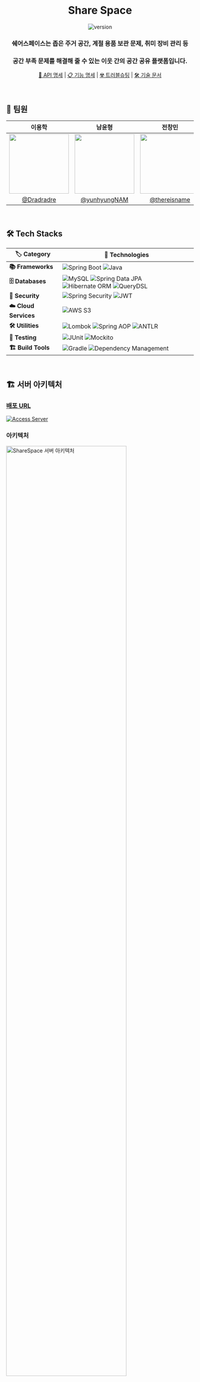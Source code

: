 <div align="center">
  <h1 align="center">Share Space</h1>

  ![version](https://img.shields.io/badge/version-1.0.0-blue.svg?cacheSeconds=2592000)

  <p align="center">
    <h3 align="center">쉐어스페이스는 좁은 주거 공간, 계절 용품 보관 문제, 취미 장비 관리 등</h3>
    <h3 align="center">공간 부족 문제를 해결해 줄 수 있는 이웃 간의 공간 공유 플랫폼입니다.</h3>
  </p>

  [🔗 API 명세](https://jagged-tang-bdd.notion.site/API-3ea854a2962f4e6f95e5dde8d293b570?pvs=74) 
  | [📋 기능 명세](https://jagged-tang-bdd.notion.site/add7338a14d44881ad5dc88ecdaeda69?pvs=73) 
  | [☢️ 트러블슈팅](https://jagged-tang-bdd.notion.site/c463d2527b454ef4a706db03f4d0f4a8) 
  | [🛠️ 기술 문서](https://jagged-tang-bdd.notion.site/0a620ee6ced74a9c88540ffe7e56b4e6)
</div>

<br>



## 👥 팀원
|                                                                이용학                                                                |                                                                남윤형                                                                |                                                               전창민                                                                |                                                                                                               
|:---------------------------------------------------------------------------------------------------------------------------------:|:---------------------------------------------------------------------------------------------------------------------------------:|:--------------------------------------------------------------------------------------------------------------------------------:| 
| <img width="160px" src="https://github.com/user-attachments/assets/ce42121f-3ddc-4710-b037-b366222720d5" /> | <img width="160px" src="https://github.com/user-attachments/assets/cb2bf7fa-691f-4de4-b65f-565c9fce0d1f" />| <img width="160px" src="https://github.com/user-attachments/assets/d9c3231e-6051-424b-8468-87cb3f8b747d"/> |
|                                             [@Dradradre](https://github.com/Dradradre)                                              |                                          [@yunhyungNAM](https://github.com/yunhyungNAM)                                           |                                         [@thereisname](https://github.com/thereisname)                                         |
<br>


## 🛠️ Tech Stacks

| 🏷️ **Category**     | 🚀 **Technologies**                                                                              |
|--------------------|-------------------------------------------------------------------------------------------------|
| **📚 Frameworks**    | ![Spring Boot](https://img.shields.io/badge/Spring%20Boot-3.3.4-brightgreen) ![Java](https://img.shields.io/badge/Java-17-blue)    |
| **🗄️ Databases**      | ![MySQL](https://img.shields.io/badge/MySQL-5.7.0-orange) ![Spring Data JPA](https://img.shields.io/badge/Spring%20Data%20JPA-2.7.0-brightgreen) ![Hibernate ORM](https://img.shields.io/badge/Hibernate%20ORM-6.0.1-red) ![QueryDSL](https://img.shields.io/badge/QueryDSL-5.0.0-lightgrey) |
| **🔐 Security**       | ![Spring Security](https://img.shields.io/badge/Spring%20Security-blue) ![JWT](https://img.shields.io/badge/JWT-0.11.2-yellow)  |
| **☁️ Cloud Services** | ![AWS S3](https://img.shields.io/badge/AWS%20S3-1.12.535-ff69b4)                                                               |
| **🛠️ Utilities**      | ![Lombok](https://img.shields.io/badge/Lombok-1.18.22-brightgreen) ![Spring AOP](https://img.shields.io/badge/Spring%20AOP-blue) ![ANTLR](https://img.shields.io/badge/ANTLR-4.10.1-orange) |
| **🧪 Testing**        | ![JUnit](https://img.shields.io/badge/JUnit-5.7.0-brightgreen) ![Mockito](https://img.shields.io/badge/Mockito-3.9.0-yellow)    |
| **🏗️ Build Tools**    | ![Gradle](https://img.shields.io/badge/Gradle-7.3.3-brightgreen) ![Dependency Management](https://img.shields.io/badge/Dependency%20Management-1.1.6-orange) |


<br>


## 🏗️ 서버 아키텍처
### [배포 URL](https://sharespace.store)
<div align="">
  <a href="https://sharespace.store" target="_blank">
    <img src="https://img.shields.io/badge/%F0%9F%94%97%20ACCESS%20SERVER-sharespace.store-brightgreen" alt="Access Server">
  </a>
</div>

### 아키텍처
<p align="">
  <img width="80%" src="https://github.com/user-attachments/assets/4bc2ab2b-8762-43e6-8bbc-365813b7560f" alt="ShareSpace 서버 아키텍처">
</p>

<br>

## 🚀 구현 사항

### 이용학
#### 🔄 매칭 시스템
- `REQUESTED` → `PENDING` → `STORED` → `COMPLETED` 상태 흐름 관리
- 각 상태 변경 시 관련 당사자들에게 실시간 알림 전송
- 매칭 취소 및 거절 시나리오 처리
- 완료된 Matching 건에 대한 History 관리
#### 🔐 권한 관리 시스템
- `@CheckPermission` 커스텀 어노테이션 구현
- Spring AOP를 활용하여 메서드 레벨에서 사용자 권한 검증
- 게스트/호스트 역할별 접근 제어 구현
#### 📨 실시간 알림 시스템
- SSE(Server-Sent Events) 기반 실시간 알림
- 서버에서 클라이언트로의 단방향 실시간 통신 구현
- `ConcurrentHashMap`을 사용한 사용자별 `SseEmitter` 관리
- 알림 스케줄러를 도입하여 매일 자정마다 실행되는 배치 작업 구현 
#### 📊 Response 구조 표준화
- BaseResponse 패턴 구현
- 일관된 API 응답 구조
- 성공/실패 여부 표준화
- HTTP 상태 코드 및 메시지 통합 관리
#### 🏗️ 인프라 개선
- 서버와 클라이언트 도메인을 동일하게 설정하여 쿠키 전송 문제 해결
- GitHub Actions를 활용하여 프론트엔드 빌드 및 배포 자동화
- React 정적 파일을 Nginx를 통해 서빙하여 SPA 환경 최적화
- 모든 API 요청에 `/api` 접두사를 추가하여 정적 파일과 구분

### 남윤형
#### 🔑 회원가입 및 인증
- JavaMailSender를 활용하여 회원가입 후 이메일 인증 처리
- `@Scheduled`를 사용해 자정마다 이메일 미인증 사용자 삭제
- BCryptPasswordEncoder를 사용한 비밀번호 암호화 및 저장
#### 🔐 로그인 및 인증
- JWT(JSON Web Token) 기반 인증 시스템 구현
- 로그인 성공 시 쿠키에 SameSite=None, Secure, HttpOnly 설정
- Custom LoginFilter를 통한 다양한 로그인 실패 조건 처리
- Refresh Token을 사용한 토큰 재발급 기능 구현
- Access Token을 블랙리스트(HashSet)로 관리하여 즉시 무효화 처리
- BlackList 된 Access Token을 스케줄러 작업을 통해 주기적으로 삭제
#### 📩 JavaMailSender
- 6자리 난수 생성 후 스프링 라이브러리를 활용하여 사용자 이메일로 전송
- ConcurrentHashMap 활용 Java In-Memory 난수코드 저장 및 검증
- 전송 실패 시 예외 처리 및 재시도 로직 구현
#### 🗺️ 카카오 API 연동
- 도로명/지번 주소 기반으로 카카오 지도 API를 활용하여 위경도 데이터 수집
- 좌표 정보 수집하여 거리 계산 위한 정보 제공
#### 🖥️ 호스트 대쉬보드
- 매칭 항목 `STORED` 상태의 expiry_date와 Java LocalDate 비교하여 반납 3일 이하 항목 추출
- 매칭 항목 `REQUESTED` `PENDING` `STORED` 상태 각 개수를 추출 및 반환
#### ➕기타 등록시스템
- 관리자에게 전달 가능한 문의하기 기능 구현
- GUEST 유저와 관계성 있는 product 등록 기능 구현 
### 전창민
#### 🏡 장소 관리 시스템
- 장소 등록 및 수정 기능 구현 (다중 이미지 처리 및 이미지 URL 데이터베이스 저장 포함)
- 특정 물품에 적합한 장소 리스트 조회 기능 개발 (매칭 로직 설계 및 거리 계산 알고리즘 구현)
- 장소 수정 시 이미지 삭제 및 추가 로직 최적화
- 거리 계산 로직 반올림 처리 및 정수 단위 반환

#### 📬 쪽지 관리 시스템
- 쪽지 전송 및 수신 로직 개발
- 읽지 않은 쪽지 개수 실시간 조회 기능 구현
- `PENDING`, `STORED` 상태 사용자에게만 쪽지 전송 가능하도록 권한 로직 설계
- 발신 및 수신 대상 사용자 리스트 동적 조회
- N+1 문제 해결을 위한 JPQL 최적화 및 효율적 데이터 조회 구현

#### 📷 이미지 처리
- AWS S3를 활용한 이미지 등록, 수정, 삭제 로직 개발
- 다중 파일 업로드 및 삭제 최적화
- 장소 수정 시 기존 이미지 유지 및 신규 이미지 추가 처리 로직 구현
- 이미지 확장자 제한 (JPEG, PNG)
- 비용 효율성을 고려한 다중 파일 삭제 로직 설계
- 장소 수정 시 변경된 이미지만 S3에 반영하는 로직 구현

#### 🏗️ 인프라 구축
- 수동배포를 통한 배포환경 구성 테스트 진행
- GitHub Actions를 사용한 CI/CD 자동 배포 파이프라인 구축
- Docker Compose 기반 컨테이너 배포 환경 설계
- AWS VPC, EC2, RDS를 활용한 배포 환경 구축
- Public/Private Subnet을 통한 네트워크 분리 및 보안 그룹 설정 최적화
- Docker Hub와 연동해 자동화된 이미지 빌드 및 푸시 프로세스 구현
- EC2 상에서 Docker Compose를 활용한 컨테이너 실행 및 관리
- Nginx를 설정하여 리버스 프록시 구성
- HTTPS 설정으로 보안 강화

